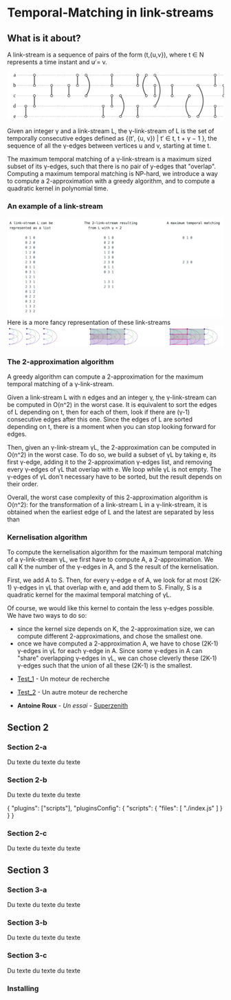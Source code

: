 # Temporal-Matching in link-streams

## What is it about?

A link-stream is a sequence of pairs of the form (t,{u,v}), where t ∈ N represents a time instant and u ̸= v.

![alt complex-networks-example](./complex-networks-example.svg)

Given an integer γ and a link-stream L, the γ-link-stream of L is the set of temporally consecutive edges defined as {(t′, {u, v}) | t′ ∈  t, t + γ − 1 }, the sequence of all the γ-edges between vertices u and v, starting at time t.

The maximum temporal matching of a γ-link-stream is a maximum sized subset of its γ-edges, such that there is no pair of y-edges that "overlap".
Computing a maximum temporal matching is NP-hard, we introduce a way to compute a 2-approximation with a greedy algorithm, and to compute a quadratic kernel in polynomial time.

### An example of a link-stream
![alt simple-link-stream-example-txt](/simple-link-stream-example.png)
Here is a more fancy representation of these link-streams
![alt simple-link-stream-example-img](/simple-link-stream-horizontal-image.png)

### The 2-approximation algorithm
A greedy algorithm can compute a 2-approximation for the maximum temporal matching of a γ-link-stream.

Given a link-stream L with n edges and an integer γ, the γ-link-stream can be computed in O(n^2) in the worst case.
It is equivalent to sort the edges of L depending on t, then for each of them, look if there are (γ-1) consecutive edges after this one. Since the edges of L are sorted depending on t, there is a moment when you can stop looking forward for edges.

Then, given an γ-link-stream γL, the 2-approximation can be computed in O(n^2) in the worst case.
To do so, we build a subset of γL by taking e, its first γ-edge, adding it to the 2-approximation γ-edges list, and removing every γ-edges of γL that overlap with e. We loop while γL is not empty. The γ-edges of γL don't necessary have to be sorted, but the result depends on their order.

Overall, the worst case complexity of this 2-approximation algorithm is O(n^2): for the transformation of a link-stream L in a γ-link-stream, it is obtained when the earliest edge of L and the latest are separated by less than 

### Kernelisation algorithm
To compute the kernelisation algorithm for the maximum temporal matching of a γ-link-stream γL, we first have to compute A, a 2-approximation. We call K the number of the γ-edges in A, and S the result of the kernelisation.

First, we add A to S. Then, for every γ-edge e of A, we look for at most (2K-1) γ-edges in γL that overlap with e, and add them to S. Finally, S is a quadratic kernel for the maximal temporal matching of γL.

Of course, we would like this kernel to contain the less γ-edges possible.
We have two ways to do so:
-   since the kernel size depends on K, the 2-approximation size, we can compute different 2-approximations, and chose the smallest one.
-   once we have computed a 2-approximation A, we have to chose (2K-1) γ-edges in γL for each γ-edge in A. Since some γ-edges in A can "share" overlapping γ-edges in γL, we can chose cleverly these (2K-1) γ-edges such that the union of all these (2K-1) is the smallest.

* [Test_1](http://google.com) - Un moteur de recherche
* [Test_2](https://maven.apache.org/) - Un autre moteur de recherche

* **Antoine Roux** - *Un essai* - [Superzenith](http://superzenith.com)

## Section 2

### Section 2-a

Du texte du texte du texte

### Section 2-b

Du texte du texte du texte

{
    "plugins": ["scripts"],
    "pluginsConfig": {
        "scripts": {
            "files": [
                "./index.js"
            ]
        }
    }
}

### Section 2-c

Du texte du texte du texte

## Section 3

### Section 3-a

Du texte du texte du texte

### Section 3-b

Du texte du texte du texte

### Section 3-c

Du texte du texte du texte

### Installing

